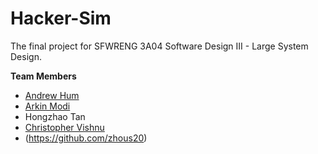# Hacker-Sim
The final project for SFWRENG 3A04 Software Design III - Large System Design.

**Team Members**
- [Andrew Hum](https://github.com/andrewhum)
- [Arkin Modi](https://github.com/arkinmodi)
- Hongzhao Tan
- [Christopher Vishnu](https://github.com/ChrisV2026)
- (https://github.com/zhous20)

